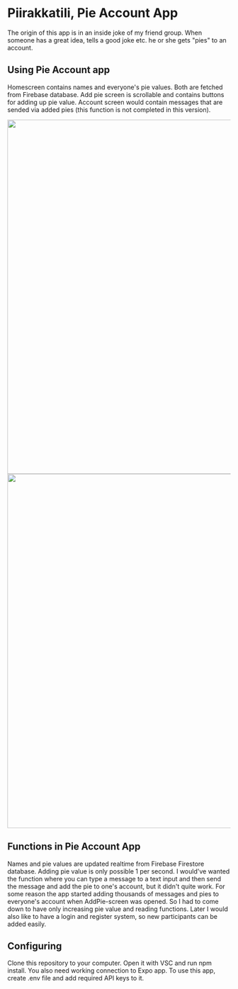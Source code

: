 # Piirakkatili, Pie Account App
The origin of this app is in an inside joke of my friend group. When someone has a great idea, tells a good joke etc. he or she gets "pies" to an account.

## Using Pie Account app
Homescreen contains names and everyone's pie values. Both are fetched from Firebase database. Add pie screen is scrollable and contains buttons for adding up pie value. Account screen would contain messages that are sended via added pies (this function is not completed in this version).

<img src="https://github.com/saattaja/piirakkatili/assets/113536134/8be33bf6-a9bd-4a5b-b397-6e4a71d0b771" height="800">
<img src="https://github.com/saattaja/piirakkatili/assets/113536134/4c4116a4-e802-426d-967e-a0374fd51e0b" height="800">

## Functions in Pie Account App
Names and pie values are updated realtime from Firebase Firestore database. Adding pie value is only possible 1 per second. I would've wanted the function where you can type a message to a text input and then send the message and add the pie to one's account, but it didn't quite work. For some reason the app started adding thousands of messages and pies to everyone's account when AddPie-screen was opened. So I had to come down to have only increasing pie value and reading functions. Later I would also like to have a login and register system, so new participants can be added easily.

## Configuring
Clone this repository to your computer. Open it with VSC and run npm install. You also need working connection to Expo app. To use this app, create .env file and add required API keys to it.
